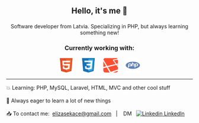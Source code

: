 ## <p align="center"> Hello, it's me 👋 <p>
	
<p align="center"> Software developer from Latvia. Specializing in PHP, but always learning something new! <p>

###  <p align="center" margin> Currently working with: <p>
<p align="center" dir="auto"> 
  <a target="_blank" rel="noopener noreferrer" href="https://raw.githubusercontent.com/devicons/devicon/master/icons/html5/html5-original.svg"><img src="https://raw.githubusercontent.com/devicons/devicon/master/icons/html5/html5-original.svg" alt="html5" width="40" height="40" style="max-width: 100%;"></a> &nbsp; &nbsp;
  <a target="_blank" rel="noopener noreferrer" href="https://raw.githubusercontent.com/devicons/devicon/master/icons/css3/css3-original.svg"><img src="https://raw.githubusercontent.com/devicons/devicon/master/icons/css3/css3-original.svg" alt="css3" width="40" height="40" style="max-width: 100%;"></a>
	&nbsp; &nbsp;
  <a target="_blank" rel="noopener noreferrer" href="https://raw.githubusercontent.com/devicons/devicon/master/icons/laravel/laravel-plain.svg"><img src="https://raw.githubusercontent.com/devicons/devicon/master/icons/laravel/laravel-plain.svg" alt="laravel" width="40" height="40" style="max-width: 100%;"></a>
	&nbsp; &nbsp;
  <a target="_blank" rel="noopener noreferrer" href="https://raw.githubusercontent.com/devicons/devicon/master/icons/php/php-plain.svg"><img src="https://raw.githubusercontent.com/devicons/devicon/master/icons/php/php-plain.svg" alt="php" width="40" height="40" style="max-width: 100%;"></a>

	
------------

 💥 Learning:
	PHP, MySQL, Laravel, HTML, MVC and other cool stuff <br> <br>
 🚀 Always eager to learn a lot of new things <br><br>
📥 To contact me:&nbsp; elizasekace@gmail.com &nbsp;&nbsp;| &nbsp;&nbsp; DM &nbsp; [![Linkedin](https://i.stack.imgur.com/gVE0j.png) LinkedIn](https://www.linkedin.com/in/eliza-sekace)
&nbsp;





<!-- See my [resume](https://pages.github.com/) here!

[![Top Langs](https://github-readme-stats.vercel.app/api/top-langs/?username=eliza-sekace&hide=java,html,css&theme=radical)](https://github.com/anuraghazra/github-readme-stats)

[![Catalin's GitHub stats](https://github-readme-stats.vercel.app/api?username=eliza-sekace&theme=radical)](https://github.com/anuraghazra/github-readme-stats)
	

 -->

	
